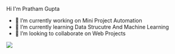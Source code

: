  Hi I'm Pratham Gupta



- 🔭 I’m currently working on Mini Project Automation
- 🌱 I’m currently learning Data Strucutre And Machine Learning
- 👯 I’m looking to collaborate on Web Projects
<img src="https://github-readme-stats.vercel.app/api?username=pro-11&&show_icons=true&title_color=ffffff&icon_color=bb2acf&text_color=daf7dc&bg_color=151515">
